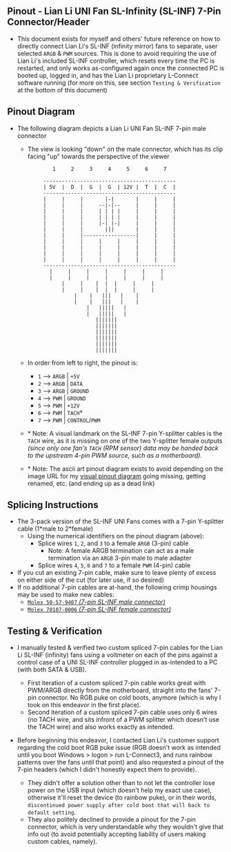 ## Pinout - Lian Li UNI Fan SL-Infinity (SL-INF) 7-Pin Connector/Header

* This document exists for myself and others' future reference on how to directly connect Lian Li's SL-INF (infinity mirror) fans to separate, user selected `ARGB` & `PWM` sources. This is done to avoid requiring the use of Lian Li's included SL-INF controller, which resets every time the PC is restarted, and only works as-configured again once the connected PC is booted up, logged in, and has the Lian Li proprietary L-Connect software running (for more on this, see section `Testing & Verification` at the bottom of this document)

## Pinout Diagram

* The following diagram depicts a Lian Li UNI Fan SL-INF 7-pin male connector
  * The view is looking "down" on the male connector, which has its clip facing "up" towards the perspective of the viewer

                1     2     3     4     5     6     7        
                                                             
             -------------------------------------------     
             | 5V  |  D  |  G  |  G  | 12V |  T  |  C  |     
             -------------------------------------------     
             |     |     |       |-|       |     |     |     
             |     |     |     --|-|--     |     |     |     
             |     |     |     | | | |     |     |     |     
             |     |     |     | | | |     |     |     |     
             |     |     |     |-| |-|     |     |     |     
             |     |     |       |||       |     |     |     
             |     |     |-----------------|     |     |     
             |     |     |     |     |     |     |     |     
             |     |     |     |     |     |     |     |     
             |     |     |     |     |     |     |     |     
             |     |     |     |     |     |     |     |     
             -------------------------------------------     
               |     |     |     |     |     |     |         
               |     |     |     |     |     |     |         
                   |     |    |  |  |     |     |            
                   |     |    |  |  |     |     |            
                       |    |   |||   |    |                 
                       |    |   |||   |    |                 
                           |   |||||   |                     
                           |   |||||   |                     
                              |||||||                        
                              |||||||                        
                              |||||||                        
                              |||||||                        
                              |||||||                        
                              |||||||                        

  * In order from left to right, the pinout is:
    * `1` --> `ARGB` | `+5V`
    * `2` --> `ARGB` | `DATA`
    * `3` --> `ARGB` | `GROUND`
    * `4` --> `PWM` | `GROUND`
    * `5` --> `PWM` | `+12V`
    * `6` --> `PWM` | `TACH`*
    * `7` --> `PWM` | `CONTROL`/`PWM`

  * \* Note: A visual landmark on the SL-INF 7-pin Y-splitter cables is the `TACH` wire, as it is missing on one of the two Y-splitter female outputs *(since only one fan's `TACH` (RPM sensor) data may be handed back to the upstream 4-pin PWM source, such as a motherboard).*

  * \* Note: The ascii art pinout diagram exists to avoid depending on the image URL for my [visual pinout diagram](https://raw.githubusercontent.com/mcavallo-git/Coding/main/pinouts/pinout%20-%20pc-lighting-and-fan-headers.lian-li-sl-inf.7-pin.jpg) going missing, getting renamed, etc. (and ending up as a dead link)

## Splicing Instructions

* The 3-pack version of the SL-INF UNI Fans comes with a 7-pin Y-splitter cable (1\*male to 2\*female)
  * Using the numerical identifiers on the pinout diagram (above):
    * Splice wires `1`, `2`, and `3` to a female `ARGB` (3-pin) cable
      * Note: A female ARGB termination can act as a male termination via an `ARGB` 3-pin male to male adapter
    * Splice wires `4`, `5`, `6` and `7` to a female `PWM` (4-pin) cable
* If you cut an existing 7-pin cable, make sure to leave plenty of excess on either side of the cut (for later use, if so desired)
* If no additional 7-pin cables are at-hand, the following crimp housings may be used to make new cables:
  * [`Molex 50-57-9407` *(7-pin SL-INF male connector)*](https://www.molex.com/molex/products/part-detail/crimp_housings/0050579407)
  * [`Molex 70107-0006` *(7-pin SL-INF female connector)*](https://www.molex.com/molex/products/part-detail/crimp_housings/0701070006)

## Testing & Verification

* I manually tested & verified two custom spliced 7-pin cables for the Lian Li SL-INF (infinity) fans using a voltmeter on each of the pins against a control case of a UNI SL-INF controller plugged in as-intended to a PC (with both SATA & USB).
   * First iteration of a custom spliced 7-pin cable works great with PWM/ARGB directly from the motherboard, straight into the fans' 7-pin connector. No RGB puke on cold boots, anymore (which is why I took on this endeavor in the first place).
   * Second iteration of a custom spliced 7-pin cable uses only 6 wires (no TACH wire, and sits infront of a PWM splitter which doesn't use the TACH wire) and also works exactly as intended.

* Before beginning this endeavor, I contacted Lian Li's customer support regarding the cold boot RGB puke issue (RGB doesn't work as intended until you boot Windows > logon > run L-Connect3, and runs rainbow patterns over the fans until that point) and also requested a pinout of the 7-pin headers (which I didn't honestly expect them to provide).
   * They didn't offer a solution other than to not let the controller lose power on the USB input (which doesn't help my exact use case), otherwise it'll reset the device (to rainbow puke), or in their words, `discontinued power supply after cold boot that will back to default setting`.
   * They also politely declined to provide a pinout for the 7-pin connector, which is very understandable why they wouldn't give that info out (to avoid potentially accepting liability of users making custom cables, namely).

<!-- https://github.com/mcavallo-git/Coding/blob/main/pinouts/pinout%20-%20pc-lighting-and-fan-headers.lian-li-sl-inf.7-pin.md -->

<!-- https://www.reddit.com/r/lianli/comments/vg180s/sl_infinity_cables/ -->
<!-- https://www.reddit.com/r/lianli/comments/vspuvp/hi_im_trying_to_install_the_uni_fan_sl_inf_120/ -->
<!-- https://www.reddit.com/r/lianli/comments/y422u1/pinout_unifan_infinity/ -->